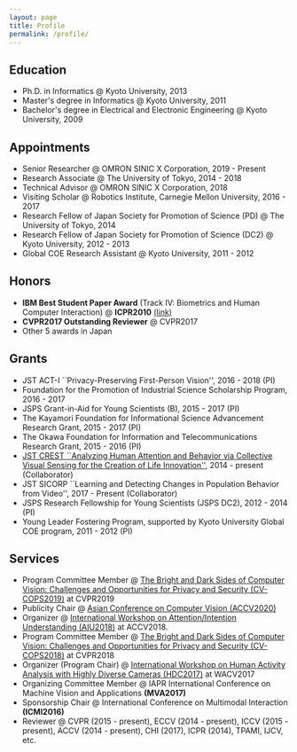 ```yaml
---
layout: page
title: Profile
permalink: /profile/
---
```


## Education
- Ph.D. in Informatics @ Kyoto University, 2013
- Master's degree in Informatics @ Kyoto University, 2011
- Bachelor's degree in Electrical and Electronic Engineering @ Kyoto University, 2009

## Appointments
- Senior Researcher @ OMRON SINIC X Corporation, 2019 - Present
- Research Associate @ The University of Tokyo, 2014 - 2018
- Technical Advisor @ OMRON SINIC X Corporation, 2018
- Visiting Scholar @ Robotics Institute, Carnegie Mellon University, 2016 - 2017
- Research Fellow of Japan Society for Promotion of Science (PD) @ The University of Tokyo, 2014
- Research Fellow of Japan Society for Promotion of Science (DC2) @ Kyoto University, 2012 - 2013
- Global COE Research Assistant @ Kyoto University, 2011 - 2012

## Honors
- **IBM Best Student Paper Award** (Track IV: Biometrics and Human Computer Interaction) @ **ICPR2010** [(link)](http://www.iapr.org/members/newsletter/Newsletter10-04/index_files/Page809.htm)
- **CVPR2017 Outstanding Reviewer** @ CVPR2017
- Other 5 awards in Japan

## Grants
- JST ACT-I ``Privacy-Preserving First-Person Vision'', 2016 - 2018 (PI)
- Foundation for the Promotion of Industrial Science Scholarship Program, 2016 - 2017
- JSPS Grant-in-Aid for Young Scientists (B), 2015 - 2017 (PI)
- The Kayamori Foundation for Informational Science Advancement Research Grant, 2015 - 2017 (PI)
- The Okawa Foundation for Information and Telecommunications Research Grant, 2015 - 2016 (PI)
- [JST CREST ``Analyzing Human Attention and Behavior via Collective Visual Sensing for the Creation of Life Innovation''](http://www.hci.iis.u-tokyo.ac.jp/~cvs/), 2014 - present (Collaborator)
- JST SICORP ``Learning and Detecting Changes in Population Behavior from Video'', 2017 - Present (Collaborator)
- JSPS Research Fellowship for Young Scientists (JSPS DC2), 2012 - 2014 (PI)
- Young Leader Fostering Program, supported by Kyoto University Global COE program, 2011 - 2012 (PI)

## Services
- Program Committee Member @ [The Bright and Dark Sides of Computer Vision: Challenges and Opportunities for Privacy and Security (CV-COPS2019)](https://cvcops19.cispa.saarland/) at CVPR2019
- Publicity Chair @ [Asian Conference on Computer Vision (ACCV2020)](http://accv2020.kyoto/)
- Organizer @ [International Workshop on Attention/Intention Understanding (AIU2018)](http://www.sys.info.hiroshima-cu.ac.jp/aiu2018/) at ACCV2018.
- Program Committee Member @ [The Bright and Dark Sides of Computer Vision: Challenges and Opportunities for Privacy and Security (CV-COPS2018)](http://vision.soic.indiana.edu/bright-and-dark-workshop-2018/) at CVPR2018
- Organizer (Program Chair) @ [International Workshop on Human Activity Analysis with Highly Diverse Cameras (HDC2017)](http://printeps.org/HDC2017/) at WACV2017
- Organizing Committee Member @ IAPR International Conference on Machine Vision and Applications **(MVA2017)**
- Sponsorship Chair @ International Conference on Multimodal Interaction **(ICMI2016)**
- Reviewer @ CVPR (2015 - present), ECCV (2014 - present), ICCV (2015 - present), ACCV (2014 - present), CHI (2017), ICPR (2014), TPAMI, IJCV, etc.
